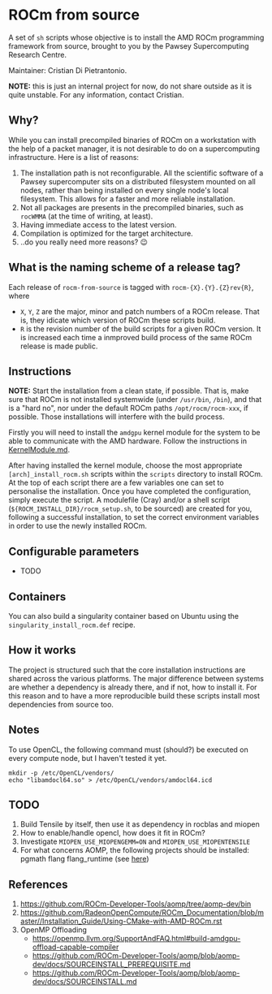 # ROCm from source

A set of `sh` scripts whose objective is to install the AMD ROCm programming framework from source, brought to you by the Pawsey Supercomputing Research Centre.

Maintainer: Cristian Di Pietrantonio.

**NOTE:** this is just an internal project for now, do not share outside as it is quite unstable. For any information, contact Cristian.

## Why?

While you can install precompiled binaries of ROCm on a workstation with the help of a packet manager, it is not desirable to do on a supercomputing infrastructure. Here is a list of reasons:

1. The installation path is not reconfigurable. All the scientific software of a Pawsey supercomputer sits on a distributed filesystem mounted on all nodes, rather than being installed on every single node's local filesystem. This allows for a faster and more reliable installation.
2. Not all packages are presents in the precompiled binaries, such as `rocWMMA` (at the time of writing, at least).
3. Having immediate access to the latest version.
4. Compilation is optimized for the target architecture.
5. ..do you really need more reasons? 😉

## What is the naming scheme of a release tag?

Each release of `rocm-from-source` is tagged with `rocm-{X}.{Y}.{Z}rev{R}`, where

- `X`, `Y`, `Z` are the major, minor and patch numbers of a ROCm release. That is, they idicate which version of ROCm these scripts build.
- `R` is the revision number of the build scripts for a given ROCm version. It is increased each time a inmproved build process of the same ROCm release is made public.

## Instructions

**NOTE:** Start the installation from a clean state, if possible. That is, make sure that ROCm is not installed systemwide (under `/usr/bin`, `/bin`), and that is a "hard no", nor under the default ROCm paths `/opt/rocm/rocm-xxx`, if possible. Those installations will interfere with the build process.

Firstly you will need to install the `amdgpu` kernel module for the system to be able to communicate with the AMD hardware. Follow the instructions in [KernelModule.md](KernelModule.md).

After having installed the kernel module, choose the most appropriate `[arch]_install_rocm.sh` scripts within the `scripts` directory to install ROCm. At the top of each script there are a few variables one can set to personalise the installation. Once you have completed the configuration, simply execute the script. A modulefile (Cray) and/or a shell script (`${ROCM_INSTALL_DIR}/rocm_setup.sh`, to be sourced) are created for you, following a successful installation, to set the correct environment variables in order to use the newly installed ROCm.
 
## Configurable parameters

- TODO

## Containers

You can also build a singularity container based on Ubuntu using the `singularity_install_rocm.def` recipe.


## How it works

The project is structured such that the core installation instructions are shared across the various platforms. The major difference between systems are whether a dependency is already there, and if not, how to install it. For this reason and to have a more reproducible build these scripts install most dependencies from source too.


## Notes

To use OpenCL, the following command must (should?) be executed on every compute node, but I haven't tested it yet.

```
mkdir -p /etc/OpenCL/vendors/
echo "libamdocl64.so" > /etc/OpenCL/vendors/amdocl64.icd
```

## TODO

1. Build Tensile by itself, then use it as dependency in rocblas and miopen
2. How to enable/handle opencl, how does it fit in ROCm?
3. Investigate `MIOPEN_USE_MIOPENGEMM=ON` and `MIOPEN_USE_MIOPENTENSILE`
4. For what concerns AOMP, the following projects should be installed: pgmath flang flang_runtime (see [here](https://github.com/ROCm-Developer-Tools/aomp/blob/aomp-dev/bin/build_aomp.sh))


## References

1. https://github.com/ROCm-Developer-Tools/aomp/tree/aomp-dev/bin
2. https://github.com/RadeonOpenCompute/ROCm_Documentation/blob/master//Installation_Guide/Using-CMake-with-AMD-ROCm.rst
3. OpenMP Offloading
    - https://openmp.llvm.org/SupportAndFAQ.html#build-amdgpu-offload-capable-compiler
    - https://github.com/ROCm-Developer-Tools/aomp/blob/aomp-dev/docs/SOURCEINSTALL_PREREQUISITE.md
    - https://github.com/ROCm-Developer-Tools/aomp/blob/aomp-dev/docs/SOURCEINSTALL.md